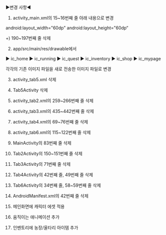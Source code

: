 ﻿▶변경 사항◀

1. activity_main.xml의 15~16번째 줄 아래 내용으로 변경

android:layout_width="60dp"
android:layout_height="60dp“

+) 190~197번째 줄 삭제


2. app/src/main/res/drawable에서

▶ ic_home
▶ ic_running
▶ ic_quest
▶ ic_inventory
▶ ic_shop
▶ ic_mypage

각각의 기존 이미지 파일을 새로 전송한 이미지 파일로 변경


3. activity_tab5.xml 삭제

4. Tab5Activity 삭제

5. activity_tab2.xml의 259~266번째 줄 삭제

6. activity_tab3.xml의 435~442번째 줄 삭제

7. activity_tab4.xml의 69~76번째 줄 삭제

8. activity_tab6.xml의 115~122번째 줄 삭제

9. MainActivity의 83번째 줄 삭제

10. Tab2Activity의 150~151번째 줄 삭제

11. Tab3Activity의 71번째 줄 삭제

12. Tab4Activity의 42번째 줄, 49번째 줄 삭제 

13. Tab6Activity의 34번째 줄, 58~59번째 줄 삭제

14. AndroidManifest.xml의 42번째 줄 삭제

15. 메인화면에 캐릭터 에셋 적용

16. 움직이는 애니메이션 추가

17. 인벤토리에 농장/울타리 아이템 추가
